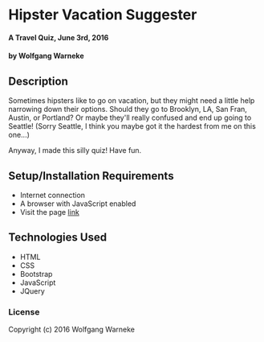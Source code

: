 # Hipster Vacation Suggester

#### A Travel Quiz, June 3rd, 2016

#### by Wolfgang Warneke

## Description

Sometimes hipsters like to go on vacation, but they might need a little help narrowing down their options. Should they go to Brooklyn, LA, San Fran, Austin, or Portland? Or maybe they'll really confused and end up going to Seattle! (Sorry Seattle, I think you maybe got it the hardest from me on this one...)

Anyway, I made this silly quiz! Have fun.

## Setup/Installation Requirements

* Internet connection
* A browser with JavaScript enabled
* Visit the page [link](http://wolfgangwarneke.github.io/Hipster-Vacation-Suggester "here")

## Technologies Used

* HTML
* CSS
* Bootstrap
* JavaScript
* JQuery

### License

Copyright (c) 2016 Wolfgang Warneke
